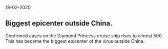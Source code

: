 18-02-2020

## Biggest epicenter outside China.

Confirmed cases on the Diamond Princess cruise ship rises to almost 500. This has become the biggest epicenter of the virus outside China. 
